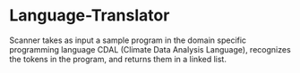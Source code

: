 # Language-Translator
Scanner takes as input a sample program in the domain specific programming language CDAL (Climate Data Analysis Language), 
recognizes the tokens in the program, and returns them in a linked list.

